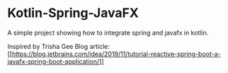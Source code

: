 # Kotlin-Spring-JavaFX
A simple project showing how to integrate spring and javafx in kotlin.
 
Inspired by Trisha Gee Blog article: [[https://blog.jetbrains.com/idea/2019/11/tutorial-reactive-spring-boot-a-javafx-spring-boot-application/]]
